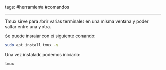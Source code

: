 tags: #herramienta #comandos 

---

Tmux sirve para abrir varias terminales en una misma ventana y poder saltar entre una y otra.

Se puede instalar con el siguiente comando:

```bash
sudo apt install tmux -y
```

Una vez instalado podemos iniciarlo:

```bash
tmux
```

